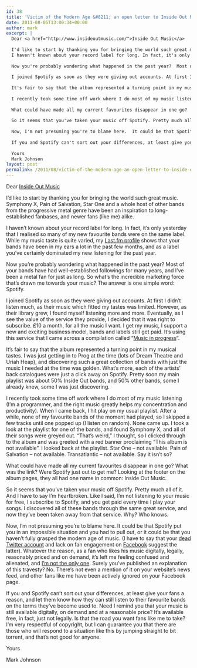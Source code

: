 ```yaml
---
id: 38
title: 'Victim of the Modern Age &#8211; an open letter to Inside Out Music'
date: 2011-08-05T13:00:34+00:00
author: mark
excerpt: |
  Dear <a href="http://www.insideoutmusic.com/">Inside Out Music</a>
  
  I'd like to start by thanking you for bringing the world such great music.  Symphony X, Pain of Salvation, Star One and a whole host of other bands from the progressive metal genre have been an inspiration to long-established fanbases, and newer fans (like me) alike.
  I haven't known about your record label for long. In fact, it's only yesterday that I realised so many of my new favourite bands were on the same label.  While my music taste is quite varied, my <a href="http://www.last.fm/user/markjohnson/charts?rangetype=6month&subtype=artists">Last.fm profile</a> shows that your bands have been in my ears a lot in the past few months, and as a label you've certainly dominated my new listening for the past year.
  
  Now you're probably wondering what happened in the past year?  Most of your bands have had well-established followings for many years, and I've been a metal fan for just as long.  So what's the incredible marketing force that's drawn me towards your music?  The answer is one simple word: Spotify.
  
  I joined Spotify as soon as they were giving out accounts. At first I didn't listen much, as their music which fitted my tastes was limited. However, as their library grew, I found myself listening more and more. Eventually, as I see the value of the service they provide, I decided that it was right to subscribe. £10 a month, for all the music I want.  I get my music, I support a new and exciting business model, bands and labels still get paid.  It's using this service that I came across a compilation called "<a href="http://www.insideoutshop.de/product_info.php?products_id=596">Music in progress</a>".
  
  It's fair to say that the album represented a turning point in my musical tastes. I was just getting in to Prog at the time (lots of Dream Theatre and Uriah Heap), and discovering such a great collection of bands with just the music I needed at the time was golden.  What's more, each of the artists' back catalogues were just a click away on Spotify.  Pretty soon my main playlist was about 50% Inside Out bands, and 50% other bands, some I already knew, some I was just discovering.
  
  I recently took some time off work where I do most of my music listening (I'm a programmer, and the right music greatly helps my concentration and productivity).  When I came back, I hit play on my usual playlist.  After a while, none of my favourite bands of the moment had played, so I skipped a few tracks until one popped up (I listen on random).  None came up.  I took a look at the playlist for one of the bands, and found Symphony X, and all of their songs were greyed out.  "That's weird," I thought, so I clicked through to the album and was greeted with a red banner proclaiming "This album is not available".  I looked back at the playlist. Star One - not available. Pain of Salvation - not available. Transatlantic - not available.  Say it isn't so?
  
  What could have made all my current favourites disappear in one go?  What was the link?  Were Spotify just out to get me?  Looking at the footer on the album pages, they all had one name in common: Inside Out Music.
  
  So it seems that you've taken your music off Spotify. Pretty much all of it.  And I have to say I'm heartbroken.  Like I said, I'm not listening to your music for free, I subscribe to Spotify, and you get paid every time I play your songs.  I discovered all of these bands through the same great service, and now they've been taken away from that service. Why? Who knows.
  
  Now, I'm not presuming you're to blame here.  It could be that Spotify put you in an impossible situation and you had to pull out, or it could be that you haven't fully grasped the modern age of music.  (I have to say that your <a href="http://twitter.com/#!/insideouteu">dead Twitter account</a> and lack on fan engagement on <a href="http://www.facebook.com/InsideOutMusic?sk=wall">Facebook</a> suggest the latter). Whatever the reason, as a fan who likes his music digitally, legally, reasonably priced and on demand, it's left me feeling confused and alienated, and <a href="http://getsatisfaction.com/spotify/topics/a_load_of_my_albums_have_disappeared">I'm not the only one</a>.  Surely you've published an explanation of this travesty?  No. There's not even a mention of it on your website's news feed, and other fans like me have been actively ignored on your Facebook page.
  
  If you and Spotify can't sort out your differences, at least give your fans a reason, and let them know how they can still listen to their favourite bands on the terms they've become used to.  Need I remind you that your music is still available digitally, on demand and at a reasonable price? It's available free, in fact, just not legally.  Is that the road you want fans like me to take? I'm very respectful of copyright, but I can guarantee you that there are those who will respond to a situation like this by jumping straight to bit torrent, and that's not good for anyone.
  
  Yours
  Mark Johnson
layout: post
permalink: /2011/08/victim-of-the-modern-age-an-open-letter-to-inside-out-music/
---
```

Dear [Inside Out Music](http://www.insideoutmusic.com/)

I&#8217;d like to start by thanking you for bringing the world such great music. Symphony X, Pain of Salvation, Star One and a whole host of other bands from the progressive metal genre have been an inspiration to long-established fanbases, and newer fans (like me) alike.
  
I haven&#8217;t known about your record label for long. In fact, it&#8217;s only yesterday that I realised so many of my new favourite bands were on the same label. While my music taste is quite varied, my [Last.fm profile](http://www.last.fm/user/markjohnson/charts?rangetype=6month&subtype=artists) shows that your bands have been in my ears a lot in the past few months, and as a label you&#8217;ve certainly dominated my new listening for the past year.

Now you&#8217;re probably wondering what happened in the past year? Most of your bands have had well-established followings for many years, and I&#8217;ve been a metal fan for just as long. So what&#8217;s the incredible marketing force that&#8217;s drawn me towards your music? The answer is one simple word: Spotify.

I joined Spotify as soon as they were giving out accounts. At first I didn&#8217;t listen much, as their music which fitted my tastes was limited. However, as their library grew, I found myself listening more and more. Eventually, as I see the value of the service they provide, I decided that it was right to subscribe. £10 a month, for all the music I want. I get my music, I support a new and exciting business model, bands and labels still get paid. It&#8217;s using this service that I came across a compilation called &#8220;[Music in progress](http://www.insideoutshop.de/product_info.php?products_id=596)&#8220;.

It&#8217;s fair to say that the album represented a turning point in my musical tastes. I was just getting in to Prog at the time (lots of Dream Theatre and Uriah Heap), and discovering such a great collection of bands with just the music I needed at the time was golden. What&#8217;s more, each of the artists&#8217; back catalogues were just a click away on Spotify. Pretty soon my main playlist was about 50% Inside Out bands, and 50% other bands, some I already knew, some I was just discovering.

I recently took some time off work where I do most of my music listening (I&#8217;m a programmer, and the right music greatly helps my concentration and productivity). When I came back, I hit play on my usual playlist. After a while, none of my favourite bands of the moment had played, so I skipped a few tracks until one popped up (I listen on random). None came up. I took a look at the playlist for one of the bands, and found Symphony X, and all of their songs were greyed out. &#8220;That&#8217;s weird,&#8221; I thought, so I clicked through to the album and was greeted with a red banner proclaiming &#8220;This album is not available&#8221;. I looked back at the playlist. Star One &#8211; not available. Pain of Salvation &#8211; not available. Transatlantic &#8211; not available. Say it isn&#8217;t so?

What could have made all my current favourites disappear in one go? What was the link? Were Spotify just out to get me? Looking at the footer on the album pages, they all had one name in common: Inside Out Music.

So it seems that you&#8217;ve taken your music off Spotify. Pretty much all of it. And I have to say I&#8217;m heartbroken. Like I said, I&#8217;m not listening to your music for free, I subscribe to Spotify, and you get paid every time I play your songs. I discovered all of these bands through the same great service, and now they&#8217;ve been taken away from that service. Why? Who knows.

Now, I&#8217;m not presuming you&#8217;re to blame here. It could be that Spotify put you in an impossible situation and you had to pull out, or it could be that you haven&#8217;t fully grasped the modern age of music. (I have to say that your [dead Twitter account](http://twitter.com/#!/insideouteu) and lack on fan engagement on [Facebook](http://www.facebook.com/InsideOutMusic?sk=wall) suggest the latter). Whatever the reason, as a fan who likes his music digitally, legally, reasonably priced and on demand, it&#8217;s left me feeling confused and alienated, and [I&#8217;m not the only one](http://getsatisfaction.com/spotify/topics/a_load_of_my_albums_have_disappeared). Surely you&#8217;ve published an explanation of this travesty? No. There&#8217;s not even a mention of it on your website&#8217;s news feed, and other fans like me have been actively ignored on your Facebook page.

If you and Spotify can&#8217;t sort out your differences, at least give your fans a reason, and let them know how they can still listen to their favourite bands on the terms they&#8217;ve become used to. Need I remind you that your music is still available digitally, on demand and at a reasonable price? It&#8217;s available free, in fact, just not legally. Is that the road you want fans like me to take? I&#8217;m very respectful of copyright, but I can guarantee you that there are those who will respond to a situation like this by jumping straight to bit torrent, and that&#8217;s not good for anyone.

Yours
  
Mark Johnson